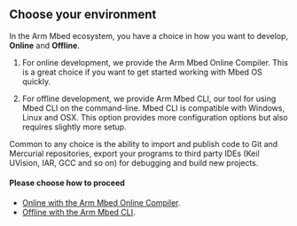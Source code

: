 <h2 id="quick-start">Choose your environment</h2>

In the Arm Mbed ecosystem, you have a choice in how you want to develop, **Online** and **Offline**.

1) For online development, we provide the Arm Mbed Online Compiler. This is a great choice if you want to get started working with Mbed OS quickly.

2) For offline development, we provide Arm Mbed CLI, our tool for using Mbed CLI on the command-line. Mbed CLI is compatible with Windows, Linux and OSX. This option provides more configuration options but also requires slightly more setup.

Common to any choice is the ability to import and publish code to Git and Mercurial repositories, export your programs to third party IDEs (Keil UVision, IAR, GCC and so on) for debugging and build new projects.

#### Please choose how to proceed

- [Online with the Arm Mbed Online Compiler](/docs/latest/tutorials/quick_start_online.html).
- [Offline with the Arm Mbed CLI](/docs/latest/tutorials/quick_start_offline.html).
